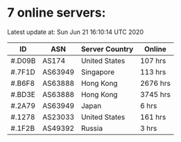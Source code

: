 # 7 online servers:

Latest update at: Sun Jun 21 16:10:14 UTC 2020

| ID | ASN | Server Country | Online |
| -- | --- | -------------- | ------ |
| #.D09B | AS174 | United States | 107 hrs |
| #.7F1D | AS63949 | Singapore | 113 hrs |
| #.B6F8 | AS63888 | Hong Kong | 2676 hrs |
| #.BD3E | AS63888 | Hong Kong | 3745 hrs |
| #.2A79 | AS63949 | Japan | 6 hrs |
| #.1278 | AS23033 | United States | 161 hrs |
| #.1F2B | AS49392 | Russia | 3 hrs |

